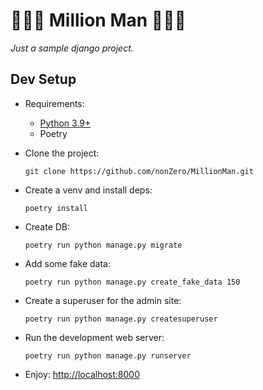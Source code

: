 # 🤑💸🏦 Million Man 🏦💸🤑

*Just a sample django project.*

## Dev Setup

* Requirements:
    * [Python 3.9+](https://www.python.org/)
    * Poetry

* Clone the project:

      git clone https://github.com/nonZero/MillionMan.git

* Create a venv and install deps:

      poetry install

* Create DB:

      poetry run python manage.py migrate 

* Add some fake data:

      poetry run python manage.py create_fake_data 150

* Create a superuser for the admin site:

      poetry run python manage.py createsuperuser

* Run the development web server:

      poetry run python manage.py runserver


* Enjoy: <http://localhost:8000>


